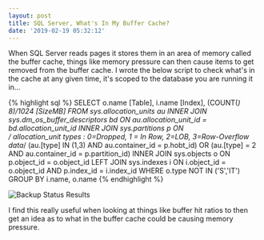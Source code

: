 ```yaml
---
layout: post
title: SQL Server, What's In My Buffer Cache?
date: '2019-02-19 05:32:12'
---
```

When SQL Server reads pages it stores them in an area of memory called the buffer cache, things like memory pressure can then cause items to get removed from the buffer cache. I wrote the below script to check what's in the cache at any given time, it's scoped to the database you are running it in...

{% highlight sql %}
SELECT 
    o.name [Table],
    i.name [Index],
    (COUNT(*) *8)/1024 [SizeMB]
FROM
    sys.allocation_units au 
    INNER JOIN sys.dm_os_buffer_descriptors bd ON au.allocation_unit_id = bd.allocation_unit_id
    INNER JOIN sys.partitions p ON  
        /* allocation_unit types : 
            0=Dropped, 
            1 = In Row, 
            2=LOB, 
            3=Row-Overflow data*/
        (au.[type] IN (1,3) AND au.container_id = p.hobt_id) 
        OR (au.[type] = 2 AND au.container_id = p.partition_id)
    INNER JOIN sys.objects o ON p.object_id = o.object_id
    LEFT JOIN sys.indexes i ON i.object_id = o.object_id AND p.index_id = i.index_id
 WHERE 
    o.type NOT IN ('S','IT') 
GROUP BY
    i.name,
    o.name
{% endhighlight %}

![Backup Status Results]({{site.url}}/content/images/2019-Buffer-Cache/cache-result.PNG)

I find this really useful when looking at things like buffer hit ratios to then get an idea as to what in the buffer cache could be causing memory pressure.
